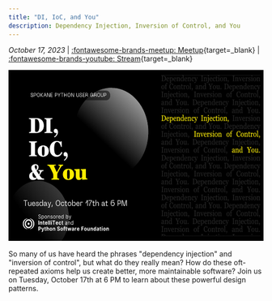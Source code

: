 ```yaml
---
title: "DI, IoC, and You"
description: Dependency Injection, Inversion of Control, and You
---
```


_October 17, 2023_ | [:fontawesome-brands-meetup: Meetup](https://www.meetup.com/python-spokane/events/296239457/){target=_blank} | [:fontawesome-brands-youtube: Stream]( https://youtube.com/live/rKCJjQnX_q0){target=_blank}

<img src="/img/di-ioc-and-you.png" width="600" height="337.5">

So many of us have heard the phrases "dependency injection" and "inversion of control", but what do they really mean? How do these oft-repeated axioms help us create better, more maintainable software? Join us on Tuesday, October 17th at 6 PM to learn about these powerful design patterns.
